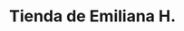 ---
title: "Tienda de Emiliana H."
url: /santa-cruz-de-la-sierra/tienda-de-emiliana-h/
shop: comodidad
---